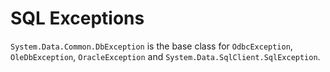 # SQL Exceptions

`System.Data.Common.DbException` is the base class for `OdbcException`, `OleDbException`, `OracleException` and `System.Data.SqlClient.SqlException`.


<!--stackedit_data:
eyJoaXN0b3J5IjpbMjc0MTA3NjM4XX0=
-->